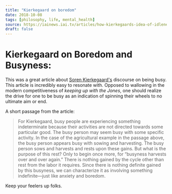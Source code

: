 ```yaml
---
title: "Kierkegaard on boredom"
date: 2018-10-08
tags: [philosophy, life, mental_health]
source: https://iainews.iai.tv/articles/how-kierkegaards-idea-of-idleness-can-help-us-diagnose-21st-century-busyness-auid-1150
draft: false
---
```


# Kierkegaard on Boredom and Busyness:

This was a great article about [Soren Kierkegaard's](https://en.wikipedia.org/wiki/Søren_Kierkegaard) discourse
on being busy. This article is incredibly easy to resonate with. Opposed to wallowing in the modern
competitiveness of _keeping up with the Jones_, one should realize the drive for one to be busy
as an indication of spinning their wheels to no ultimate aim or end.  

A short passage from the article:

>For Kierkegaard, busy people are experiencing something indeterminate because their activities are not directed towards some particular good. The busy person may seem busy with some specific activity. In the case of the agricultural example in the passage above, the busy person appears busy with sowing and harvesting. The busy person sows and harvests and rests upon these gains. But what is the purpose of this rest? Only to begin once more, for “busyness harvests over and over again.” There is nothing gained by the cycle other than rest from the labor it requires. Since there is nothing definite gained by this busyness, we can characterize it as involving something indefinite—just like anxiety and boredom.

Keep your feelers up folks.
